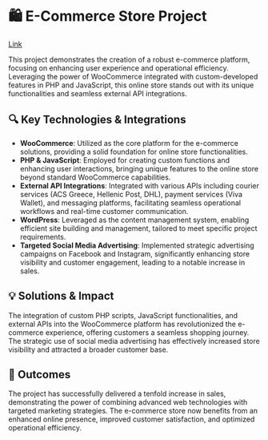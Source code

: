 # 🛍️ E-Commerce Store Project

[Link](https://www.pantofleskastorias.gr/)

This project demonstrates the creation of a robust e-commerce platform,
focusing on enhancing user experience and operational efficiency.
Leveraging the power of WooCommerce integrated with custom-developed
features in PHP and JavaScript, this online store stands out with its
unique functionalities and seamless external API integrations.

## 🔍 Key Technologies & Integrations

-   **WooCommerce**: Utilized as the core platform for the e-commerce
    solutions, providing a solid foundation for online store
    functionalities.
-   **PHP & JavaScript**: Employed for creating custom functions and
    enhancing user interactions, bringing unique features to the online
    store beyond standard WooCommerce capabilities.
-   **External API Integrations**: Integrated with various APIs
    including courier services (ACS Greece, Hellenic Post, DHL), payment
    services (Viva Wallet), and messaging platforms, facilitating
    seamless operational workflows and real-time customer communication.
-   **WordPress**: Leveraged as the content management system, enabling
    efficient site building and management, tailored to meet specific
    project requirements.
-   **Targeted Social Media Advertising**: Implemented strategic
    advertising campaigns on Facebook and Instagram, significantly
    enhancing store visibility and customer engagement, leading to a
    notable increase in sales.

## 💡 Solutions & Impact

The integration of custom PHP scripts, JavaScript functionalities, and
external APIs into the WooCommerce platform has revolutionized the
e-commerce experience, offering customers a seamless shopping journey.
The strategic use of social media advertising has effectively increased
store visibility and attracted a broader customer base.

## 🚀 Outcomes

The project has successfully delivered a tenfold increase in sales,
demonstrating the power of combining advanced web technologies with
targeted marketing strategies. The e-commerce store now benefits from an
enhanced online presence, improved customer satisfaction, and optimized
operational efficiency.
